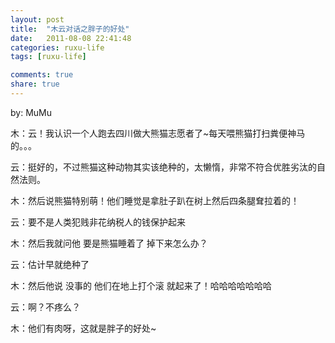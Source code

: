 ```yaml
---
layout: post
title:  "木云对话之胖子的好处"
date:   2011-08-08 22:41:48
categories: ruxu-life
tags: [ruxu-life]

comments: true
share: true
---
```

by: MuMu

木：云！我认识一个人跑去四川做大熊猫志愿者了~每天喂熊猫打扫粪便神马的。。。

云：挺好的，不过熊猫这种动物其实该绝种的，太懒惰，非常不符合优胜劣汰的自然法则。

木：然后说熊猫特别萌！他们睡觉是拿肚子趴在树上然后四条腿耷拉着的！

云：要不是人类犯贱非花纳税人的钱保护起来

木：然后我就问他 要是熊猫睡着了 掉下来怎么办？

云：估计早就绝种了

木：然后他说 没事的 他们在地上打个滚 就起来了！哈哈哈哈哈哈哈

云：啊？不疼么？

木：他们有肉呀，这就是胖子的好处~